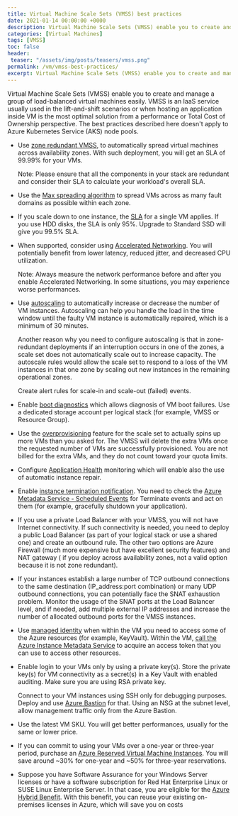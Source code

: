 ```yaml
---
title: Virtual Machine Scale Sets (VMSS) best practices
date: 2021-01-14 00:00:00 +0000
description: Virtual Machine Scale Sets (VMSS) enable you to create and manage a group of load-balanced virtual machines easily. VMSS is an IaaS service usually used in the lift-and-shift scenarios or when hosting an application inside VM is the most optimal solution from a performance or Total Cost of Ownership perspective.
categories: [Virtual Machines]
tags: [VMSS]
toc: false 
header:
 teaser: "/assets/img/posts/teasers/vmss.png"
permalink: /vm/vmss-best-practices/
excerpt: Virtual Machine Scale Sets (VMSS) enable you to create and manage a group of load-balanced virtual machines easily. VMSS is an IaaS service usually used in the lift-and-shift scenarios or when hosting an application inside VM is the most optimal solution from a performance or Total Cost of Ownership perspective. Read about the top best practices you need to know when you deploy VMSS.
---
```

Virtual Machine Scale Sets (VMSS) enable you to create and manage a group of load-balanced virtual machines easily. VMSS is an IaaS service usually used in the lift-and-shift scenarios or when hosting an application inside VM is the most optimal solution from a performance or Total Cost of Ownership perspective. The best practices described here doesn't apply to Azure Kubernetes Service (AKS) node pools. 

- Use [zone redundant VMSS](https://docs.microsoft.com/en-us/azure/virtual-machine-scale-sets/virtual-machine-scale-sets-use-availability-zones), to automatically spread virtual machines across availability zones. With such deployment, you will get an SLA of 99.99% for your VMs. 
    
    Note: Please ensure that all the components in your stack are redundant and consider their SLA to calculate your workload's overall SLA.
- Use the [Max spreading algorithm](https://docs.microsoft.com/en-us/azure/virtual-machine-scale-sets/virtual-machine-scale-sets-use-availability-zones#availability-considerations) to spread VMs across as many fault domains as possible within each zone.
- If you scale down to one instance, the [SLA](https://azure.microsoft.com/en-gb/support/legal/sla/virtual-machines/v1_9/) for a single VM applies. If you use HDD disks, the SLA is only 95%. Upgrade to Standard SSD will give you 99.5% SLA.
- When supported, consider using [Accelerated Networking](https://docs.microsoft.com/en-us/azure/virtual-network/create-vm-accelerated-networking-cli).  You will potentially benefit from lower latency, reduced jitter, and decreased CPU utilization.
    
    Note: Always measure the network performance before and after you enable Accelerated Networking.  In some situations, you may experience worse performances. 
- Use [autoscaling](https://docs.microsoft.com/en-us/azure/virtual-machine-scale-sets/virtual-machine-scale-sets-autoscale-overview) to automatically increase or decrease the number of VM instances. Autoscaling can help you handle the load in the time window until the faulty VM instance is automatically repaired, which is a minimum of 30 minutes.
    
    Another reason why you need to configure autoscaling is that in zone-redundant deployments if an interruption occurs in one of the zones, a scale set does not automatically scale out to increase capacity. The autoscale rules would allow the scale set to respond to a loss of the VM instances in that one zone by scaling out new instances in the remaining operational zones.
    
    Create alert rules for scale-in and scale-out (failed) events.
- Enable [boot diagnostics](https://docs.microsoft.com/en-us/azure/virtual-machines/boot-diagnostics) which allows diagnosis of VM boot failures. Use a dedicated storage account per logical stack (for example, VMSS or Resource Group).
- Use the [overprovisioning](https://docs.microsoft.com/en-us/azure/virtual-machine-scale-sets/virtual-machine-scale-sets-design-overview#overprovisioning) feature for the scale set to actually spins up more VMs than you asked for. The VMSS will delete the extra VMs once the requested number of VMs are successfully provisioned. You are not billed for the extra VMs, and they do not count toward your quota limits.
- Configure [Application Health](https://docs.microsoft.com/en-us/azure/virtual-machine-scale-sets/virtual-machine-scale-sets-health-extension) monitoring which will enable also the use of automatic instance repair.
- Enable [instance termination notification](https://docs.microsoft.com/en-us/azure/virtual-machine-scale-sets/virtual-machine-scale-sets-terminate-notification). You need to check the [Azure Metadata Service - Scheduled Events](https://docs.microsoft.com/en-us/azure/virtual-machines/linux/scheduled-events) for Terminate events and act on them (for example,  gracefully shutdown your application). 
- If you use a private Load Balancer with your VMSS, you will not have Internet connectivity. If such connectivity is needed, you need to deploy a public Load Balancer (as part of your logical stack or use a shared one) and create an outbound rule. The other two options are Azure Firewall (much more expensive but have excellent security features) and NAT gateway ( if you deploy across availability zones, not a valid option because it is not zone redundant). 
- If your instances establish a large number of TCP outbound connections to the same destination (IP_address:port combination) or many UDP outbound connections, you can potentially face the SNAT exhaustion problem. Monitor the usage of the SNAT ports at the Load Balancer level, and if needed,  add multiple external IP addresses and increase the number of allocated outbound ports for the VMSS instances.
- Use [managed identity](https://docs.microsoft.com/en-us/azure/active-directory/managed-identities-azure-resources/overview) when within the VM you need to access some of the Azure resources (for example, KeyVault). Within the VM, [call the Azure Instance Metadata Service](https://docs.microsoft.com/en-us/azure/active-directory/managed-identities-azure-resources/how-to-use-vm-token) to acquire an access token that you can use to access other resources. 
- Enable login to your VMs only by using a private key(s). Store the private key(s) for VM connectivity as a secret(s) in a Key Vault with enabled auditing. Make sure you are using RSA private key.
    
    Connect to your VM instances using SSH only for debugging purposes. Deploy and use [Azure Bastion](https://docs.microsoft.com/en-us/azure/bastion/bastion-overview) for that. Using an NSG at the subnet level, allow management traffic only from the Azure Bastion.
- Use the latest VM SKU. You will get better performances, usually for the same or lower price. 
- If you can commit to using your VMs over a one-year or three-year period, purchase an [Azure Reserved Virtual Machine Instances](https://azure.microsoft.com/en-us/pricing/reserved-vm-instances/). You will save around ~30% for one-year and ~50% for three-year reservations. 
- Suppose you have Software Assurance for your Windows Server licenses or have a software subscription for Red Hat Enterprise Linux or SUSE Linux Enterprise Server. In that case, you are eligible for the [Azure Hybrid Benefit](https://azure.microsoft.com/en-us/pricing/hybrid-benefit/). With this benefit, you can reuse your existing on-premises licenses in Azure, which will save you on costs


